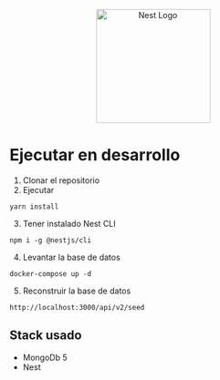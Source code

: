 <p align="center">
  <a href="http://nestjs.com/" target="blank"><img src="https://nestjs.com/img/logo-small.svg" width="200" alt="Nest Logo" /></a>
</p>

# Ejecutar en desarrollo

1. Clonar el repositorio
2. Ejecutar

```
yarn install
```

3. Tener instalado Nest CLI

```
npm i -g @nestjs/cli
```

4. Levantar la base de datos

```
docker-compose up -d
```

5. Reconstruir la base de datos

```
http://localhost:3000/api/v2/seed
```


## Stack usado

* MongoDb 5
* Nest
